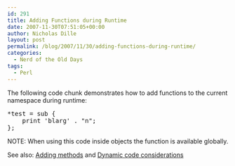 ```yaml
---
id: 291
title: Adding Functions during Runtime
date: 2007-11-30T07:51:05+00:00
author: Nicholas Dille
layout: post
permalink: /blog/2007/11/30/adding-functions-during-runtime/
categories:
  - Nerd of the Old Days
tags:
  - Perl
---
```

The following code chunk demonstrates how to add functions to the current namespace during runtime:

<!--more-->

<pre class="listing">*test = sub {
    print 'blarg' . "n";
};</pre>

<p class="note">
  NOTE: When using this code inside objects the function is available globally.
</p>

See also: [Adding methods](/blog/2007/11/30/adding-perl-methods-during-runtime/ "Adding Perl Methods during Runtime") and [Dynamic code considerations](/blog/?p=284)
